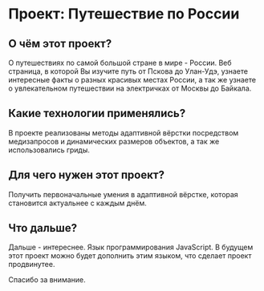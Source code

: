 # Проект: Путешествие по России

## О чём этот проект?

О путешествиях по самой большой стране в мире - России. Веб страница, в которой Вы изучите путь от Пскова до Улан-Удэ, узнаете интересные факты о разных красивых местах России, а так же узнаете о увлекательном путешествии на электричках от Москвы до Байкала.

## Какие технологии применялись?

В проекте реализованы методы адаптивной вёрстки посредством медизапросов и динамических размеров объектов, а так же использовались гриды. 

## Для чего нужен этот проект?

Получить первоначальные умения в адаптивной вёрстке, которая становится актуальнее с каждым днём.

## Что дальше? 

Дальше - интереснее. Язык программирования JavaScript. В будущем этот проект можно будет дополнить этим языком, что сделает проект продвинутее.


Спасибо за внимание.

